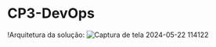 # CP3-DevOps

!Arquitetura da solução:
![Captura de tela 2024-05-22 114122](https://github.com/PauloLuchini/CP3-DevOps/assets/126570230/8297c793-ccdf-4438-947d-ad9c0432a479)
